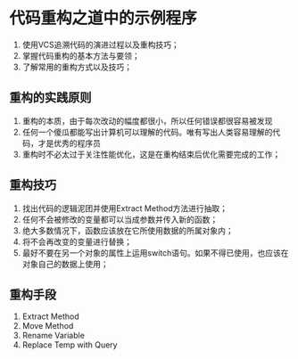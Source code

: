 # 代码重构之道中的示例程序
1. 使用VCS追溯代码的演进过程以及重构技巧；
2. 掌握代码重构的基本方法与要领；
3. 了解常用的重构方式以及技巧；

## 重构的实践原则
1. 重构的本质，由于每次改动的幅度都很小，所以任何错误都很容易被发现
2. 任何一个傻瓜都能写出计算机可以理解的代码。唯有写出人类容易理解的代码，才是优秀的程序员
3. 重构时不必太过于关注性能优化，这是在重构结束后优化需要完成的工作；

## 重构技巧
1. 找出代码的逻辑泥团并使用Extract Method方法进行抽取；
2. 任何不会被修改的变量都可以当成参数并传入新的函数；
3. 绝大多数情况下，函数应该放在它所使用数据的所属对象内；
4. 将不会再改变的变量进行替换；
5. 最好不要在另一个对象的属性上运用switch语句。如果不得已使用，也应该在对象自己的数据上使用；

## 重构手段
1. Extract Method
2. Move Method
3. Rename Variable
4. Replace Temp with Query